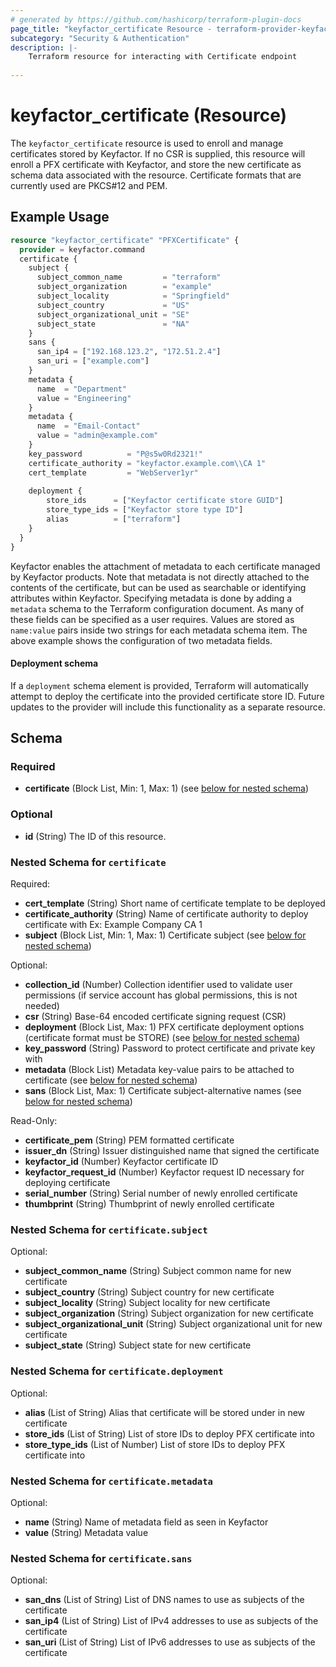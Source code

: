 ```yaml
---
# generated by https://github.com/hashicorp/terraform-plugin-docs
page_title: "keyfactor_certificate Resource - terraform-provider-keyfactor"
subcategory: "Security & Authentication"
description: |-
    Terraform resource for interacting with Certificate endpoint
  
---
```


# keyfactor_certificate (Resource)
The ```keyfactor_certificate``` resource is used to enroll and
manage certificates stored by Keyfactor. If no CSR is supplied,
this resource will enroll a PFX certificate with Keyfactor, and
store the new certificate as schema data associated with the
resource. Certificate formats that are currently used are PKCS#12
and PEM.

## Example Usage
```terraform
resource "keyfactor_certificate" "PFXCertificate" {
  provider = keyfactor.command
  certificate {
    subject {
      subject_common_name         = "terraform"
      subject_organization        = "example"
      subject_locality            = "Springfield"
      subject_country             = "US"
      subject_organizational_unit = "SE"
      subject_state               = "NA"
    }
    sans {
      san_ip4 = ["192.168.123.2", "172.51.2.4"]
      san_uri = ["example.com"]
    }
    metadata {
      name  = "Department"
      value = "Engineering"
    }
    metadata {
      name  = "Email-Contact"
      value = "admin@example.com"
    }
    key_password          = "P@s5w0Rd2321!"
    certificate_authority = "keyfactor.example.com\\CA 1"
    cert_template         = "WebServer1yr"
      
    deployment {
        store_ids      = ["Keyfactor certificate store GUID"]
        store_type_ids = ["Keyfactor store type ID"]
        alias          = ["terraform"]
    }
  }
}
```

Keyfactor enables the attachment of metadata to each certificate
managed by Keyfactor products. Note that metadata is not directly
attached to the contents of the certificate, but can be used as
searchable or identifying attributes within Keyfactor. Specifying
metadata is done by adding a ```metadata``` schema to the Terraform
configuration document. As many of these fields can be specified
as a user requires. Values are stored as ```name:value``` pairs
inside two strings for each metadata schema item. The above example
shows the configuration of two metadata fields.

#### Deployment schema
If a ```deployment``` schema element is provided, Terraform will
automatically attempt to deploy the certificate into the provided
certificate store ID. Future updates to the provider will include
this functionality as a separate resource.


<!-- schema generated by tfplugindocs -->
## Schema

### Required

- **certificate** (Block List, Min: 1, Max: 1) (see [below for nested schema](#nestedblock--certificate))

### Optional

- **id** (String) The ID of this resource.

<a id="nestedblock--certificate"></a>
### Nested Schema for `certificate`

Required:

- **cert_template** (String) Short name of certificate template to be deployed
- **certificate_authority** (String) Name of certificate authority to deploy certificate with Ex: Example Company CA 1
- **subject** (Block List, Min: 1, Max: 1) Certificate subject (see [below for nested schema](#nestedblock--certificate--subject))

Optional:

- **collection_id** (Number) Collection identifier used to validate user permissions (if service account has global permissions, this is not needed)
- **csr** (String) Base-64 encoded certificate signing request (CSR)
- **deployment** (Block List, Max: 1) PFX certificate deployment options (certificate format must be STORE) (see [below for nested schema](#nestedblock--certificate--deployment))
- **key_password** (String) Password to protect certificate and private key with
- **metadata** (Block List) Metadata key-value pairs to be attached to certificate (see [below for nested schema](#nestedblock--certificate--metadata))
- **sans** (Block List, Max: 1) Certificate subject-alternative names (see [below for nested schema](#nestedblock--certificate--sans))

Read-Only:

- **certificate_pem** (String) PEM formatted certificate
- **issuer_dn** (String) Issuer distinguished name that signed the certificate
- **keyfactor_id** (Number) Keyfactor certificate ID
- **keyfactor_request_id** (Number) Keyfactor request ID necessary for deploying certificate
- **serial_number** (String) Serial number of newly enrolled certificate
- **thumbprint** (String) Thumbprint of newly enrolled certificate

<a id="nestedblock--certificate--subject"></a>
### Nested Schema for `certificate.subject`

Optional:

- **subject_common_name** (String) Subject common name for new certificate
- **subject_country** (String) Subject country for new certificate
- **subject_locality** (String) Subject locality for new certificate
- **subject_organization** (String) Subject organization for new certificate
- **subject_organizational_unit** (String) Subject organizational unit for new certificate
- **subject_state** (String) Subject state for new certificate


<a id="nestedblock--certificate--deployment"></a>
### Nested Schema for `certificate.deployment`

Optional:

- **alias** (List of String) Alias that certificate will be stored under in new certificate
- **store_ids** (List of String) List of store IDs to deploy PFX certificate into
- **store_type_ids** (List of Number) List of store IDs to deploy PFX certificate into


<a id="nestedblock--certificate--metadata"></a>
### Nested Schema for `certificate.metadata`

Optional:

- **name** (String) Name of metadata field as seen in Keyfactor
- **value** (String) Metadata value


<a id="nestedblock--certificate--sans"></a>
### Nested Schema for `certificate.sans`

Optional:

- **san_dns** (List of String) List of DNS names to use as subjects of the certificate
- **san_ip4** (List of String) List of IPv4 addresses to use as subjects of the certificate
- **san_uri** (List of String) List of IPv6 addresses to use as subjects of the certificate


